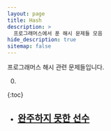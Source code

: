 ```yaml
---
layout: page
title: Hash
description: >
  프로그래머스에서 푼 해시 문제들 모음
hide_description: true
sitemap: false
---
```

프로그래머스 해시 관련 문제들입니다.

0. 
{:toc}

* ## [완주하지 못한 선수]

[완주하지 못한 선수]: marathon
